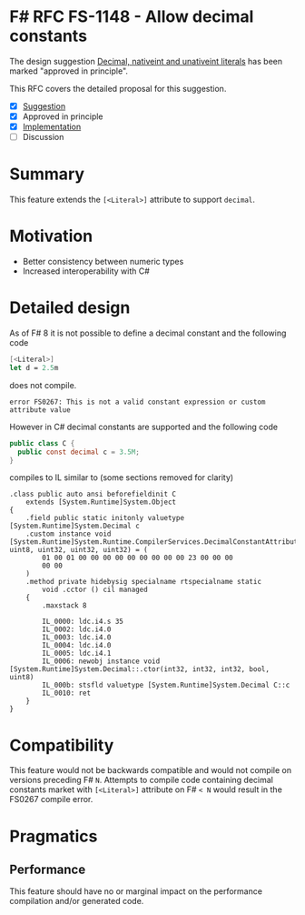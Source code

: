# F# RFC FS-1148 - Allow decimal constants

The design suggestion [Decimal, nativeint and unativeint literals](https://github.com/fsharp/fslang-suggestions/issues/847) has been marked "approved in principle".

This RFC covers the detailed proposal for this suggestion.

- [x] [Suggestion](https://github.com/fsharp/fslang-suggestions/issues/847)
- [x] Approved in principle
- [x] [Implementation](https://github.com/dotnet/fsharp/pull/17769)
- [ ] Discussion

# Summary

This feature extends the `[<Literal>]` attribute to support `decimal`.

# Motivation

- Better consistency between numeric types
- Increased interoperability with C#

# Detailed design

As of F# 8 it is not possible to define a decimal constant and the following code
```fsharp
[<Literal>]
let d = 2.5m
```
does not compile.
```
error FS0267: This is not a valid constant expression or custom attribute value
```
However in C# decimal constants are supported and the following code
```csharp
public class C {
  public const decimal c = 3.5M;
}
```
compiles to IL similar to (some sections removed for clarity)
```il
.class public auto ansi beforefieldinit C
    extends [System.Runtime]System.Object
{
    .field public static initonly valuetype [System.Runtime]System.Decimal c
    .custom instance void [System.Runtime]System.Runtime.CompilerServices.DecimalConstantAttribute::.ctor(uint8, uint8, uint32, uint32, uint32) = (
        01 00 01 00 00 00 00 00 00 00 00 00 23 00 00 00
        00 00
    )
    .method private hidebysig specialname rtspecialname static 
        void .cctor () cil managed 
    {
        .maxstack 8

        IL_0000: ldc.i4.s 35
        IL_0002: ldc.i4.0
        IL_0003: ldc.i4.0
        IL_0004: ldc.i4.0
        IL_0005: ldc.i4.1
        IL_0006: newobj instance void [System.Runtime]System.Decimal::.ctor(int32, int32, int32, bool, uint8)
        IL_000b: stsfld valuetype [System.Runtime]System.Decimal C::c
        IL_0010: ret
    }
}

```

# Compatibility

This feature would not be backwards compatible and would not compile on versions preceding F# `N`. Attempts to compile code containing decimal constants market with `[<Literal>]` attribute on F# `< N` would result in the FS0267 compile error.

# Pragmatics

## Performance

This feature should have no or marginal impact on the performance compilation and/or generated code.